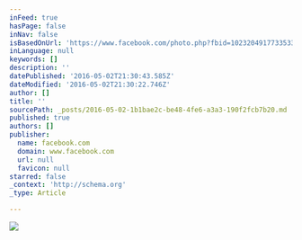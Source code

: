 ```yaml
---
inFeed: true
hasPage: false
inNav: false
isBasedOnUrl: 'https://www.facebook.com/photo.php?fbid=1023204917733533&set=a.115648381822529.26420.100001321027821&type=3&theater'
inLanguage: null
keywords: []
description: ''
datePublished: '2016-05-02T21:30:43.585Z'
dateModified: '2016-05-02T21:30:22.746Z'
author: []
title: ''
sourcePath: _posts/2016-05-02-1b1bae2c-be48-4fe6-a3a3-190f2fcb7b20.md
published: true
authors: []
publisher:
  name: facebook.com
  domain: www.facebook.com
  url: null
  favicon: null
starred: false
_context: 'http://schema.org'
_type: Article

---
```

![](https://scontent-mia1-1.xx.fbcdn.net/hphotos-xfp1/v/t1.0-9/12472657_1023204917733533_466435011842204437_n.jpg?oh=fc4d2e29825a80bc765032ddbebcecd2&oe=57AA50B5)